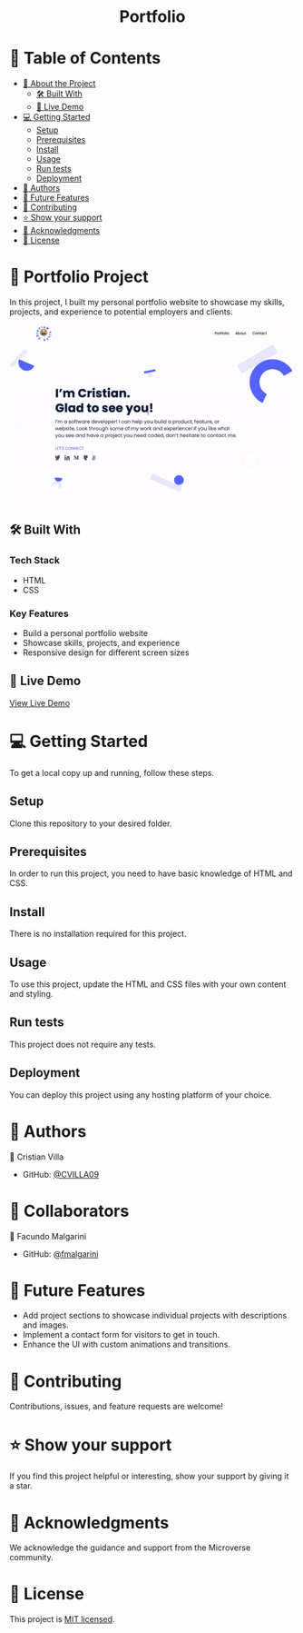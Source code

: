 <div align="center">
  <h1><b>Portfolio</b></h1>
</div>

# 📗 Table of Contents

- [📖 About the Project](#about-project)
  - [🛠 Built With](#built-with)
  - [🚀 Live Demo](#live-demo)
- [💻 Getting Started](#getting-started)
  - [Setup](#setup)
  - [Prerequisites](#prerequisites)
  - [Install](#install)
  - [Usage](#usage)
  - [Run tests](#run-tests)
  - [Deployment](#deployment)
- [👥 Authors](#authors)
- [🔭 Future Features](#future-features)
- [🤝 Contributing](#contributing)
- [⭐️ Show your support](#show-your-support)
- [🙏 Acknowledgments](#acknowledgements)
- [📝 License](#license)

# 📖 Portfolio Project <a name="about-project"></a>

In this project, I built my personal portfolio website to showcase my skills, projects, and experience to potential employers and clients.

![Screenshot of the project](/assets/portfolio.gif)

## 🛠 Built With <a name="built-with"></a>

### Tech Stack

- HTML
- CSS

### Key Features

- Build a personal portfolio website
- Showcase skills, projects, and experience
- Responsive design for different screen sizes

## 🚀 Live Demo <a name="live-demo"></a>

[View Live Demo](https://cvilla09.github.io/Portfolio/)

# 💻 Getting Started <a name="getting-started"></a>

To get a local copy up and running, follow these steps.

## Setup

Clone this repository to your desired folder.

## Prerequisites

In order to run this project, you need to have basic knowledge of HTML and CSS.

## Install

There is no installation required for this project.

## Usage

To use this project, update the HTML and CSS files with your own content and styling.

## Run tests

This project does not require any tests.

## Deployment

You can deploy this project using any hosting platform of your choice.

# 👥 Authors <a name="authors"></a>

👤 Cristian Villa

- GitHub: [@CVILLA09](https://github.com/CVILLA09)

# 🤝 Collaborators <a name="colaborators"></a>

👤 Facundo Malgarini

- GitHub: [@fmalgarini](https://github.com/fmalgarini)

# 🔭 Future Features <a name="future-features"></a>

- Add project sections to showcase individual projects with descriptions and images.
- Implement a contact form for visitors to get in touch.
- Enhance the UI with custom animations and transitions.

# 🤝 Contributing <a name="contributing"></a>

Contributions, issues, and feature requests are welcome!

# ⭐️ Show your support <a name="show-your-support"></a>

If you find this project helpful or interesting, show your support by giving it a star.

# 🙏 Acknowledgments <a name="acknowledgements"></a>

We acknowledge the guidance and support from the Microverse community.

# 📝 License <a name="license"></a>

This project is [MIT licensed](LICENSE.md).
